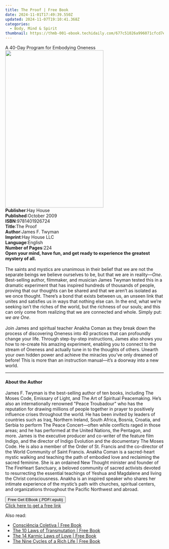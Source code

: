```yaml
---
title: The Proof | Free Book
date: 2024-11-01T17:49:39.550Z
updated: 2024-11-07T19:10:41.368Z
categories:
  - Body, Mind & Spirit
thumbnail: https://thmb-001-ebook.techidaily.com/677c51026a996071cfcd7e09024976ed67e108c2cba660e30b7d8048eb67b18d.jpg
---
```

<main id="book-container">
  <div class="flex flex-col">
    <div class="book-brief flex-1 py-6 px-4 sm:p-6 md:py-10 md:px-8">
      <!-- brief-->
      <div class="book-brief-main">A 40-Day Program for Embodying Oneness</div>
    </div>
    <div
      class="book-meta-info flex-1 grid gap-4 col-start-1 col-end-3 row-start-1 sm:mb-6 sm:grid-cols-4 lg:gap-6 lg:col-start-2 lg:row-end-6 lg:row-span-6 lg:mb-0"
    >
      <div
        class="book-meta-info-left place-content-center mt-4 p-4 text-sm leading-6 col-start-2 col-span-2 dark:text-slate-400"
      >
        <img
          class="w-full h-500 object-cover rounded-lg sm:h-255 sm:col-span-2 lg:col-span-full"
          src="https://img-001-ebook.techidaily.com/0a1fba0829f5d47df8c5646b15dc82326a7e9e4a7805d5568f5936ddbea06b40.jpg"
          alt=""
          width="312"
          height="500"
        />
      </div>
      <div
        class="book-meta-info-right mt-2 col-start-1 row-start-2 col-span-3 self-center"
      >
        <!-- meta data  -->
        <div class="flex flex-col px-4 md:px-8">
          <div class="flex-1">
            <strong>Publisher</strong>:<span class="px-2">Hay House</span>
          </div>
          <div class="flex-1">
            <strong>Published</strong>:<span class="px-2">October 2009</span>
          </div>
          <div class="flex-1">
            <strong>ISBN</strong>:<span class="px-2">9781401926724</span>
          </div>
          <div class="flex-1">
            <strong>Title</strong>:<span class="px-2">The Proof</span>
          </div>
          <div class="flex-1">
            <strong>Author</strong>:<span class="px-2">James F. Twyman</span>
          </div>
          <div class="flex-1">
            <strong>Imprint</strong>:<span class="px-2">Hay House LLC</span>
          </div>
          <div class="flex-1">
            <strong>Language</strong>:<span class="px-2">English</span>
          </div>
          <div class="flex-1">
            <strong>Number of Pages</strong>:<span class="px-2">224</span>
          </div>
        </div>
      </div>
    </div>
    <div class="book-description flex-1 py-6 px-4 sm:p-6 md:py-10 md:px-8">
      <div class="book-description-main">
        <div accordion-content="" id="description">
          <b
            >Open your mind, have fun, and get ready to experience the greatest
            mystery of all.<br /></b
          ><br />The saints and mystics are unanimous in their belief that we
          are not the separate beings we believe ourselves to be, but that we
          are in reality—<i>One</i>. Best-selling author, filmmaker, and
          musician James Twyman tested this in a dramatic experiment that has
          inspired hundreds of thousands of people, proving that our thoughts
          can be shared and that we aren’t as isolated as we once thought.
          There’s a bond that exists between us, an unseen link that unites and
          satisfies us in ways that nothing else can. In the end, what we’re
          seeking isn’t the riches of the world, but the richness of our souls;
          and this can only come from realizing that we are connected and whole.
          Simply put: <i>we are One</i>.<br /><br />Join James and spiritual
          teacher Anakha Coman as they break down the process of discovering
          Oneness into 40 practices that can profoundly change your life.
          Through step-by-step instructions, James also shows you how to
          re-create his amazing experiment, enabling you to connect to the
          stream of Oneness and actually tune in to the thoughts of others.
          Unearth your own hidden power and achieve the miracles you’ve only
          dreamed of before! This is more than an instruction manual—it’s a
          doorway into a new world.
        </div>
        <div class="accordion-fader"></div>
      </div>
    </div>
    <div class="book-excerpts flex-1 py-6 px-4 sm:p-6 md:py-10 md:px-8">
      <!-- excerpts-->
      <div class="book-excerpts-main">
        <hr />
        <h4 class="placeholder placeholder-heading">
          <span>About the Author</span>
        </h4>
        <p>
          James F. Twyman is the best-selling author of ten books, including The
          Moses Code, Emissary of Light, and The Art of Spiritual Peacemaking.
          He’s also an internationally renowned "Peace Troubadour" who has the
          reputation for drawing millions of people together in prayer to
          positively influence crises throughout the world. He has been invited
          by leaders of countries such as Iraq, Northern Ireland, South Africa,
          Bosnia, Croatia, and Serbia to perform The Peace Concert—often while
          conflicts raged in those areas; and he has performed at the United
          Nations, the Pentagon, and more. James is the executive producer and
          co-writer of the feature film Indigo, and the director of Indigo
          Evolution and the documentary The Moses Code. He is also a member of
          the Order of St. Francis and the co-director of the World Community of
          Saint Francis. Anakha Coman is a sacred-heart mystic walking and
          teaching the path of embodied love and reclaiming the sacred feminine.
          She is an ordained New Thought minister and founder of The FireHeart
          Sanctuary, a beloved community of sacred activists devoted to
          resurrecting the essential teachings of Yeshua and Magdalene and
          living the Christ consciousness. Anakha is an inspired speaker who
          shares her intimate experience of the mystic’s path with churches,
          spiritual centers, and organizations throughout the Pacific Northwest
          and abroad.
        </p>
      </div>
    </div>
    <div
      class="book-about-author flex-1 py-6 px-4 sm:p-6 md:py-10 md:px-8"
    ></div>
    <div class="book-free-get flex-1 py-6 px-4 sm:p-6 md:py-10 md:px-8">
      <button
        id="btn-free-get"
        class="bg-blue-500 hover:bg-blue-700 text-white font-bold py-2 px-4 rounded"
      >
        Free Get EBook (.PDF/.epub)
      </button>
      <div id="countdown-display" class="px-2 text-lg mt-2"></div>
      <a
        id="free-link"
        class="hidden bg-blue-500 hover:bg-blue-700 text-white font-bold py-2 px-4 rounded"
        href="https://www.ebooks.com/en-us/book/96317720/the-proof/james-f-twyman/"
        target="_blank"
        >Click here to get a free link</a
      >
    </div>
    <script>
      let countdownTime = 0;
      let countdownInterval = null;
      document
        .getElementById('btn-free-get')
        .addEventListener('click', startCountdown);
      function startCountdown() {
        countdownTime = new Date().getTime() + 60000 * 3;
        countdownInterval = setInterval(updateCountdown, 1000);
        document.getElementById('btn-free-get').disabled = true;
        document
          .getElementById('btn-free-get')
          .classList.add('bg-gray-500', 'cursor-not-allowed');
      }
      function updateCountdown() {
        let currentTime = new Date().getTime();
        let timeLeft = countdownTime - currentTime;
        let secondsLeft = Math.floor(timeLeft / 1000);
        document.getElementById('countdown-display').innerHTML =
          `Remaining time: ${secondsLeft} seconds.`;
        if (secondsLeft <= 0) {
          clearInterval(countdownInterval);
          document.getElementById('btn-free-get').classList.add('hidden');
          document.getElementById('free-link').classList.remove('hidden');
          document.getElementById('countdown-display').innerHTML = '';
        }
      }
    </script>
  </div>
</main>

<ins class="adsbygoogle"
      style="display:block"
      data-ad-client="ca-pub-7571918770474297"
      data-ad-slot="8358498916"
      data-ad-format="auto"
      data-full-width-responsive="true"></ins>
    

<span class="atpl-alsoreadstyle">Also read:</span>
<div><ul>
<li><a href="https://novels-ebooks.techidaily.com/209881409-9781087806679-consciencia-coletiva/"><u>Consciência Coletiva | Free Book</u></a></li>
<li><a href="https://novels-ebooks.techidaily.com/209881195-9781087804842-the-10-laws-of-transmutation/"><u>The 10 Laws of Transmutation | Free Book</u></a></li>
<li><a href="https://novels-ebooks.techidaily.com/209881191-9781087804859-the-14-karmic-laws-of-love/"><u>The 14 Karmic Laws of Love | Free Book</u></a></li>
<li><a href="https://novels-ebooks.techidaily.com/209881250-9780975815731-the-nine-cycles-of-a-rich-life/"><u>The Nine Cycles of a Rich Life | Free Book</u></a></li>
</ul></div>

